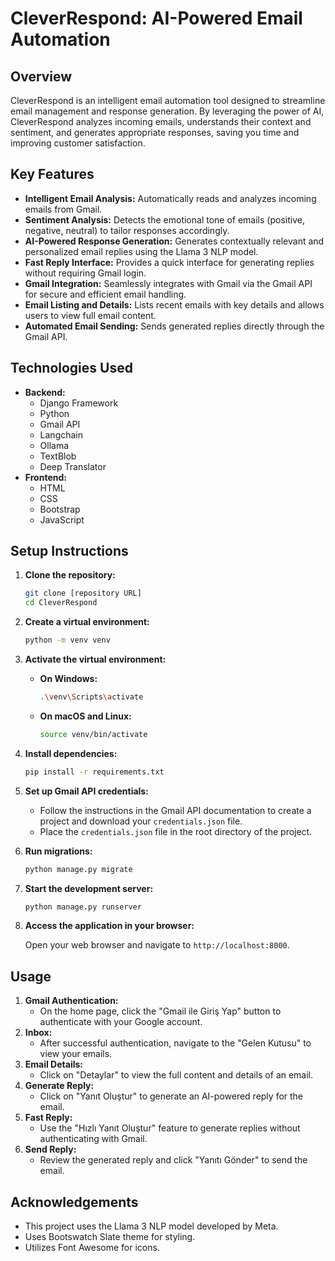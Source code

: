 # CleverRespond: AI-Powered Email Automation

## Overview

CleverRespond is an intelligent email automation tool designed to streamline email management and response generation. By leveraging the power of AI, CleverRespond analyzes incoming emails, understands their context and sentiment, and generates appropriate responses, saving you time and improving customer satisfaction.

## Key Features

-   **Intelligent Email Analysis:** Automatically reads and analyzes incoming emails from Gmail.
-   **Sentiment Analysis:** Detects the emotional tone of emails (positive, negative, neutral) to tailor responses accordingly.
-   **AI-Powered Response Generation:** Generates contextually relevant and personalized email replies using the Llama 3 NLP model.
-   **Fast Reply Interface:** Provides a quick interface for generating replies without requiring Gmail login.
-   **Gmail Integration:** Seamlessly integrates with Gmail via the Gmail API for secure and efficient email handling.
-   **Email Listing and Details:** Lists recent emails with key details and allows users to view full email content.
-   **Automated Email Sending:** Sends generated replies directly through the Gmail API.

## Technologies Used

-   **Backend:**
    -   Django Framework
    -   Python
    -   Gmail API
    -   Langchain
    -   Ollama
    -   TextBlob
    -   Deep Translator
-   **Frontend:**
    -   HTML
    -   CSS
    -   Bootstrap
    -   JavaScript

## Setup Instructions

1.  **Clone the repository:**

    ```bash
    git clone [repository URL]
    cd CleverRespond
    ```

2.  **Create a virtual environment:**

    ```bash
    python -m venv venv
    ```

3.  **Activate the virtual environment:**

    -   **On Windows:**

        ```bash
        .\venv\Scripts\activate
        ```

    -   **On macOS and Linux:**

        ```bash
        source venv/bin/activate
        ```

4.  **Install dependencies:**

    ```bash
    pip install -r requirements.txt
    ```

5.  **Set up Gmail API credentials:**

    -   Follow the instructions in the Gmail API documentation to create a project and download your `credentials.json` file.
    -   Place the `credentials.json` file in the root directory of the project.

6.  **Run migrations:**

    ```bash
    python manage.py migrate
    ```

7.  **Start the development server:**

    ```bash
    python manage.py runserver
    ```

8.  **Access the application in your browser:**

    Open your web browser and navigate to `http://localhost:8000`.

## Usage

1.  **Gmail Authentication:**
    -   On the home page, click the "Gmail ile Giriş Yap" button to authenticate with your Google account.
2.  **Inbox:**
    -   After successful authentication, navigate to the "Gelen Kutusu" to view your emails.
3.  **Email Details:**
    -   Click on "Detaylar" to view the full content and details of an email.
4.  **Generate Reply:**
    -   Click on "Yanıt Oluştur" to generate an AI-powered reply for the email.
5.  **Fast Reply:**
    -   Use the "Hızlı Yanıt Oluştur" feature to generate replies without authenticating with Gmail.
6.  **Send Reply:**
    -   Review the generated reply and click "Yanıtı Gönder" to send the email.

## Acknowledgements

-   This project uses the Llama 3 NLP model developed by Meta.
-   Uses Bootswatch Slate theme for styling.
-   Utilizes Font Awesome for icons.